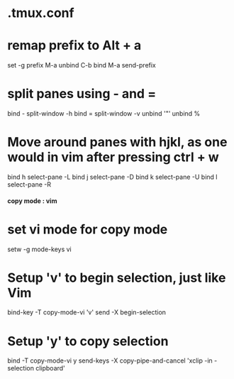 # .tmux.conf

# remap  prefix to Alt + a
set -g prefix M-a
unbind C-b
bind M-a send-prefix
# split panes using - and =
bind - split-window -h
bind = split-window -v
unbind '"'
unbind %

# Move around panes with hjkl, as one would in vim after pressing ctrl + w
bind h select-pane -L
bind j select-pane -D
bind k select-pane -U
bind l select-pane -R

#### copy mode : vim ####

# set vi mode for copy mode
setw -g mode-keys vi
# Setup 'v' to begin selection, just like Vim
bind-key -T copy-mode-vi 'v' send -X begin-selection
# Setup 'y' to copy selection
bind -T copy-mode-vi y send-keys -X copy-pipe-and-cancel 'xclip -in -selection clipboard'
